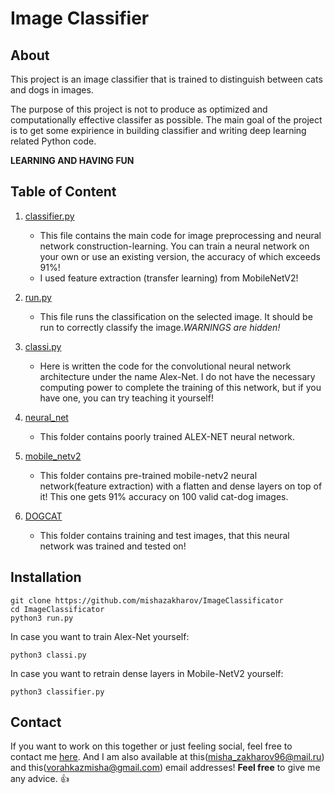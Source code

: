 # Image Classifier

<h2>About</h2>

This project is an image classifier that is trained to distinguish between cats and dogs in images.

The purpose of this project is not to produce as optimized and computationally effective classifer as possible.
The main goal of the project is to get some expirience in building classifier and writing deep learning related Python code.

**LEARNING AND HAVING FUN**

<h2>Table of Content</h2>

1. [classifier.py](https://github.com/mishazakharov/ImageClassificator/blob/master/classifier.py)
    * This file contains the main code for image preprocessing and neural network construction-learning. 
    You can train a neural network on your own or use an existing version, the accuracy of which exceeds 91%!
    * I used feature extraction (transfer learning) from MobileNetV2!
    
2. [run.py](https://github.com/mishazakharov/ImageClassificator/blob/master/run.py)
    * This file runs the classification on the selected image. It should be run to correctly classify 
      the image.*WARNINGS are hidden!*
      
3. [classi.py](https://github.com/mishazakharov/ImageClassificator/blob/master/classi.py)
    * Here is written the code for the convolutional neural network architecture under the name Alex-Net. 
      I do not have the necessary computing power to complete the training of this network, but 
      if you have one, you can try teaching it yourself!
      
4. [neural_net](https://github.com/mishazakharov/ImageClassificator/tree/master/neural_net)
    * This folder contains poorly trained ALEX-NET neural network.
    
5. [mobile_netv2](https://github.com/mishazakharov/ImageClassificator/tree/master/mobile_netv2)
    * This folder contains pre-trained mobile-netv2 neural network(feature extraction) with a
    flatten and dense layers on top of it! This one gets 91% accuracy on 100 valid cat-dog images.
    
6. [DOGCAT](https://github.com/mishazakharov/ImageClassificator/tree/master/DOGCAT)
    * This folder contains training and test images, that this neural network was trained and tested on!
    
    
<h2>Installation</h2>

```
git clone https://github.com/mishazakharov/ImageClassificator
cd ImageClassificator
python3 run.py
```
In case you want to train Alex-Net yourself:

```
python3 classi.py
```
In case you want to retrain dense layers in Mobile-NetV2 yourself:

```
python3 classifier.py
```

<h2>Contact</h2>

If you want to work on this together or just feeling social, feel free to contact me [here](https://vk.com/rtyyu).
And I am also available at this(misha_zakharov96@mail.ru) and this(vorahkazmisha@gmail.com) email addresses!
**Feel free** to give me any advice. :+1:

    
    

